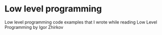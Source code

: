 # Low level programming

Low level programming code examples that I wrote while reading Low Level Programming by Igor Zhirkov
